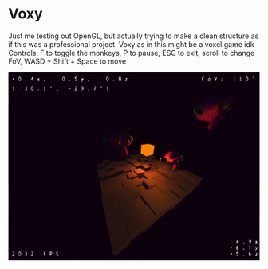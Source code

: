 # Voxy
Just me testing out OpenGL, but actually trying to make a clean structure as if this was a professional project.
Voxy as in this might be a voxel game idk
Controls: F to toggle the monkeys, P to pause, ESC to exit, scroll to change FoV, WASD + Shift + Space to move

![screenshot](screenshot.png)

